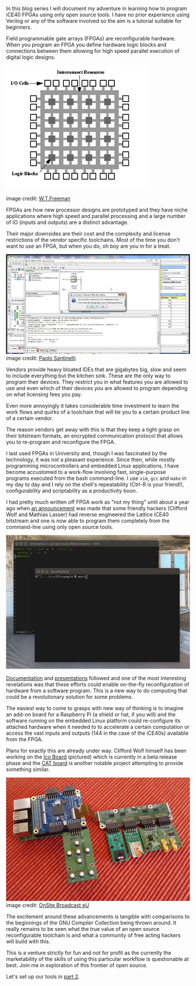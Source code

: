 In this blog series I will document my adventure in learning how to program iCE40 FPGAs using only open source tools. I have no prior experience using Verilog or any of the software involved so the aim is a tutorial suitable for beginners.

Field programmable gate arrays (FPGAs) are reconfigurable hardware. When you program an FPGA you define hardware logic blocks and connections between them allowing for high speed parallel execution of digital logic designs.

![FPGA](/images/entry1/fpga.png)

image credit: [W.T.Freeman](http://www.vision.caltech.edu/CNS248/Fpga/fpga1a.gif)

FPGAs are how new processor designs are prototyped and they have niche applications where high speed and parallel processing and a large number of IO (inputs and outputs) are a distinct advantage.

Their major downsides are their cost and the complexity and license restrictions of the vendor specific toolchains. Most of the time you don't want to use an FPGA, but when you do, oh boy are you in for a treat.

![Xilinx ISE](/images/entry1/xilinx.jpg)
image credit: [Paolo Santinelli](https://www.youtube.com/watch?v=VIHSe2dsFvE)

Vendors provide heavy bloated IDEs that are gigabytes big, slow and seem to include everything but the kitchen sink. These are the only way to program their devices. They restrict you in what features you are allowed to use and even which of their devices you are allowed to program depending on what licensing fees you pay.

Even more annoyingly it takes considerable time investment to learn the work flows and quirks of a toolchain that will tie you to a certain product line of a certain vendor.

The reason vendors get away with this is that they keep a tight grasp on their bitstream formats, an encrypted communication protocol that allows you to re-program and reconfigure the FPGA.

I last used FPGAs in University and, though I was fascinated by the technology, it was not a pleasant experience. Since then, while mostly programming microcontrollers and embedded Linux applications, I have become accustomed to a work-flow involving fast, single-purpose programs executed from the bash command-line. I use `vim`, `gcc` and `make` in my day to day and I rely on the shell's repeatability (Ctrl-R is your friend!), configurability and scriptability as a productivity boon.


I had pretty much written off FPGA work as "not my thing" until about a year ago when [an announcement](http://youtu.be/u1ZHcSNDQMM) was made that some friendly hackers (Clifford Wolf and Mathias Lasser) had reverse engineered the Lattice iCE40 bitstream and one is now able to program them completely from the command-line using only open source tools.


![Verilog with Make](/images/entry1/make.png)

[Documentation](http://www.clifford.at/icestorm/) and [presentations](https://www.youtube.com/watch?v=9rYiGDDUIzg) followed and one of the most interesting revelations was that these efforts could enable on-the-fly reconfiguration of hardware from a software program. This is a new way to do computing that could be a revolutionary solution for some problems.

The easiest way to come to grasps with new way of thinking is to imagine an add-on board for a Raspberry Pi (a shield or hat, if you will) and the software running on the embedded Linux platform could re-configure its attached hardware when it needed to to accelerate a certain computation or access the vast inputs and outputs (144 in the case of the iCE40s) available from the FPGA.

Plans for exactly this are already under way. Clifford Wolf himself has been working on the [Ico Board](http://icoboard.org) (pictured) which is currently in a beta release phase and the [CAT board](https://hackaday.io/project/7982-cat-board) is another notable project attempting to provide something similar.

![Ico Board](/images/entry1/ico-board_cropped.jpg)
image credit: [OnSite Broadcast eU](http://icoboard.org)

The excitement around these advancements is tangible with comparisons to the beginnings of the GNU Compiler Collection being thrown around. It really remains to be seen what the true value of an open source reconfigurable toolchain is and what a community of free acting hackers will build with this.

This is a venture strictly for fun and not for profit as the currently the marketability of the skills of using this particular workflow is questionable at best. Join me in exploration of this frontier of open source.

Let's set up our tools in [part 2](/posts/beginner-fpga-programming-using-open-source-tools-2-setup).

